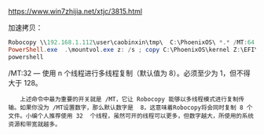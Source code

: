 https://www.win7zhijia.net/xtjc/3815.html



加速拷贝：

```powershell
Robocopy \\192.168.1.112\user\caobinxin\tmp\  C:\PhoenixOS\ *.* /MT:64
PowerShell.exe  .\mountvol.exe z: /s ; copy C:\PhoenixOS\kernel Z:\EFI\PhoenixOS\kernel ;copy C:\PhoenixOS\initrd.img Z:\EFI\PhoenixOS\initrd.img
powershell
```



/MT:32 — 使用 n 个线程进行多线程复制（默认值为 8）。必须至少为 1，但不得大于 128。

 	　　上述命令中最为重要的开关就是 /MT，它让 Robocopy 能够以多线程模式进行复制传输。如果你没为 /MT设置数字，那么默认数字是  8，这意味着Robocopy将会同时复制 8 个文件。小编个人推荐使用 32  个线程，虽然可开的线程可以更多，但数字越大，所使用的系统资源和带宽就越多。